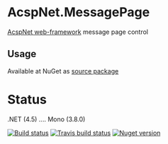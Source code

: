 AcspNet.MessagePage
===================

[AcspNet web-framework](https://github.com/i4004/AcspNet) message page control

## Usage

Available at NuGet as [source package](https://www.nuget.org/packages/AcspNet.MessagePage.Sources/)

Status
===
 .NET (4.5) .... Mono (3.8.0)

[![Build status](https://ci.appveyor.com/api/projects/status/p3e0o0r1u83nam23/branch/master)](https://ci.appveyor.com/project/i4004/acspnet-messagepage/branch/master)
[![Travis build status](https://travis-ci.org/i4004/AcspNet.MessagePage.png?branch=master)](https://travis-ci.org/i4004/AcspNet.MessagePage)
[![Nuget version](http://img.shields.io/badge/nuget-AcspNet.MessagePage-blue.png)](https://www.nuget.org/packages/AcspNet.MessagePage.Sources/)
